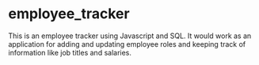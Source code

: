 # employee_tracker

This is an employee tracker using Javascript and SQL. It would work as an application for adding and updating employee roles and keeping track of information like job titles and salaries. 